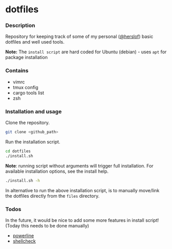 # dotfiles

### Description
Repository for keeping track of some of my personal ([@herslof](https://github.com/dherslof])) basic dotfiles and well used tools. 


**Note:** The `install script` are hard coded for Ubuntu (debian) - uses `apt` for package installation 

### Contains 
* vimrc
* tmux config
* cargo tools list
* zsh

### Installation and usage
Clone the repository.
```bash
git clone <github_path>
```

Run the installation script. 
```bash
cd dotfiles
./install.sh
```

**Note**: running script without arguments will trigger full installation. For available installation options, see the install help.
```bash
./install.sh -h 
```

In alternative to run the above installation script, is to  manually move/link the dotfiles directly from the `files` directory.

### Todos
In the future, it would be nice to add some more features in install script! (Today this needs to be done manually)
* [powerline](https://github.com/powerline/powerline)
* [shellcheck](https://github.com/koalaman/shellcheck)


